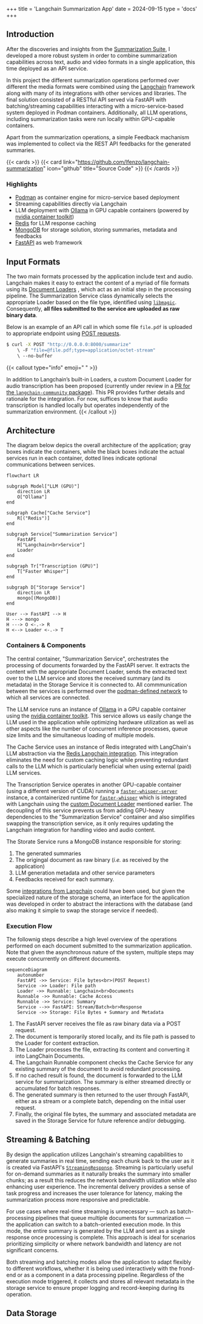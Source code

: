 +++
title = 'Langchain Summarization App'
date = 2024-09-15
type = 'docs'
+++


## Introduction

After the discoveries and insights from the [Summarization Suite](summarization-suite/_index.md), I
developed a more robust system in order to combine summarization capabilities across text, audio and video
formats in a single application, this time deployed as an API service.

In this project the different summarization operations performed over different the media formats
were combined using the [Langchain](https://github.com/langchain-ai/langchain) framework along with
many of its integrations with other services and libraries. The final solution consisted of a RESTful
API served via FastAPI with batching/streaming capabilities interacting with a micro-service-based
system deployed in Podman containers. Additionally, all LLM operations, including summarization tasks
were run locally within GPU-capable containers.

Apart from the summarization operations, a simple Feedback machanism was implemented to collect
via the REST API feedbacks for the generated summaries.


{{< cards >}}
  {{< card link="https://github.com/lfenzo/langchain-summarization" icon="github" title="Source Code" >}}
{{< /cards >}}

### Highlights
- [Podman](https://github.com/containers/podman) as container engine for micro-service based deployment
- Streaming capabilities directly via Langchain
- LLM deployment with [Ollama](https://github.com/ollama/ollama) in GPU capable containers (powered by [nvidia container toolkit](https://docs.nvidia.com/datacenter/cloud-native/container-toolkit/latest/index.html))
- [Redis](https://github.com/redis/redis) for LLM response caching
- [MongoDB](https://github.com/mongodb/mongo) for storage solution, storing summaries, metadata and feedbacks
- [FastAPI](https://github.com/fastapi/fastapi) as web framework


## Input Formats

The two main formats processed by the application include text and audio. Langchain makes it easy to
extract the content of a myriad of file formats using its [Document Loaders](https://python.langchain.com/docs/concepts/document_loaders/)
, which act as an initial step in the processing pipeline. The Summarization Service class dynamically
selects the appropriate Loader based on the file type, identified using [`libmagic`](https://github.com/dveselov/python-libmagic). Consequently,
**all files submitted to the service are uploaded as raw binary data**.

Below is an example of an API call in which some file `file.pdf` is uploaded to appropriate endpoint
using [POST requests](https://developer.mozilla.org/en-US/docs/Web/HTTP/Methods/POST).

```bash
$ curl -X POST "http://0.0.0.0:8000/summarize"
    \ -F "file=@file.pdf;type=application/octet-stream"
    \ --no-buffer
```

{{< callout type="info" emoji=" " >}}

In addition to Langchain’s built-in Loaders, a custom Document Loader for audio transcription has
been proposed (currently under review in a [PR for the `langchain-community` package](https://github.com/langchain-ai/langchain/pull/26638)).
This PR provides further details and rationale for the integration. For now, suffices to know 
that audio transcription is handled locally but operates independently of the summarization
environment.
{{< /callout >}}

## Architecture

The diagram below depics the overall architecture of the application; gray boxes indicate the containers,
while the black boxes indicate the actual services run in each container, dotted lines indicate 
optional communications between services.

```mermaid
flowchart LR

subgraph Model["LLM (GPU)"]
    direction LR
    O["Ollama"]
end

subgraph Cache["Cache Service"]
    R[("Redis")]
end
    
subgraph Service["Summarization Service"]
    FastAPI
    H["Langchain<br>Service"]
    Loader
end

subgraph Tr["Transcription (GPU)"]
    T["Faster Whisper"]
end

subgraph D["Storage Service"]
    direction LR
    mongo[(MongoDB)]
end

User --> FastAPI --> H
H ---> mongo
H ---> O <-.-> R
H <--> Loader <-.-> T
```

### Containers & Components 

The central container, "Summarization Service", orchestrates the processing of documents forwarded
by the FastAPI server. It extracts the content with the appropriate Document Loader, sends the
extracted text over to the LLM service and stores the received summary (and its metadata) in the
Storage Service it is connected to. All commmunication between the services is performed over the
[podman-defined network](https://github.com/containers/podman/blob/main/docs/tutorials/basic_networking.md)
to which all services are connected.

The LLM service runs an instance of [Ollama](https://github.com/ollama/ollama) in a GPU capable
container using the [nvidia container toolkit](https://docs.nvidia.com/datacenter/cloud-native/container-toolkit/latest/index.html).
This service allows us easily change the LLM used in the application while optimizing hardware
utilization as well as other aspects like the number of concurrent inference processes, queue size
limits and the simultaneous loading of multiple models.

The Cache Service uses an instance of Redis integrated with LangChain's LLM abstraction via the
[Redis Langchain integration](https://python.langchain.com/docs/integrations/caches/redis_llm_caching/).
This integration eliminates the need for custom caching logic while preventing redundant calls to
the LLM which is particularly beneficial when using external (paid) LLM services.

The Transcription Service operates in another GPU-capable container (using a different version of CUDA)
running a [`faster-whisper-server`](https://github.com/fedirz/faster-whisper-server) instance,
a containerized runtime for [`faster-whisper`](https://github.com/SYSTRAN/faster-whisper) which is integrated
with Langchain using the [custom Document Loader](https://github.com/langchain-ai/langchain/pull/26638)
mentioned earlier. The decoupling of this service prevents us from adding GPU-heavy dependencies to
the "Summarization Service" container and also simplifies swapping the transcription service, as
it only requires updating the Langchain integration for handling video and audio content.

The Storate Service runs a MongoDB instance responsible for storing:
1) The generated summaries
1) The origingal document as raw binary (*i.e.* as received by the application)
1) LLM generation metadata and other service parameters
1) Feedbacks received for each summary.

Some [integrations from Langchain](https://python.langchain.com/api_reference/mongodb/index.html)
could have been used, but given the specialized nature of the storage schema, an interface
for the application was developed in order to abstract the interactions with the database (and also
making it simple to swap the storage service if needed).


### Execution Flow

The follownig steps describe a high level overview of the operations performed on each
document submitted to the summarization application. Note that given the asynchronous nature of
the system, multiple steps may execute concurrently on different documents.

```mermaid
sequenceDiagram
    autonumber
    FastAPI ->> Service: File bytes<br>(POST Request)
    Service ->> Loader: File path
    Loader ->> Runnable: Langchain<br>Documents
    Runnable ->> Runnable: Cache Access
    Runnable ->> Service: Summary
    Service -->> FastAPI: Stream/Batch<br>Response
    Service ->> Storage: File Bytes + Summary and Metadata
```

1) The FastAPI server receives the file as raw binary data via a POST request.
1) The document is temporarily stored locally, and its file path is passed to the Loader for content extraction.
1) The Loader processes the file, extracting its content and converting it into LangChain Documents.
1) The Langchain Runnable component checks the Cache Service for any existing summary of the document to avoid redundant processing.
1) If no cached result is found, the document is forwarded to the LLM service for summarization. The summary is either streamed directly or accumulated for batch responses.
1) The generated summary is then returned to the user through FastAPI, either as a stream or a complete batch, depending on the initial user request.
1) Finally, the original file bytes, the summary and associated metadata are saved in the Storage Service for future reference and/or debugging.


## Streaming & Batching

By design the application utilizes Langchain's streaming capabilities to generate summaries in real
time, sending each chunk back to the user as it is created via FastAPI's
[`StreamingResponse`](https://fastapi.tiangolo.com/advanced/custom-response/#streamingresponse).
Streaming is particularly useful for on-demand summaries as it naturally breaks the summary into
smaller chunks; as a result this reduces the network bandwidth utilization while also enhancing
user experience. The incremental delivery provides a sense of task progress and increases the user
tolerance for latency, making the summarization process more responsive and predictable.

For use cases where real-time streaming is unnecessary — such as batch-processing pipelines that
queue multiple documents for summarization — the application can switch to a batch-oriented execution
mode. In this mode, the entire summary is generated by the LLM and sent as a single response once
processing is complete. This approach is ideal for scenarios prioritizing simplicity or where
network bandwidth and latency are not significant concerns.

Both streaming and batching modes allow the application to adapt flexibly to different workflows,
whether it is being used interactively with the frond-end or as a component in a data processing
pipeline. Regardless of the execution mode triggered, it collects and stores all relevant metadata
in the storage service to ensure proper logging and record-keeping during its operation.

## Data Storage
